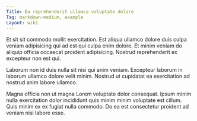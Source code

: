 ```yaml
---
Title: Ea reprehenderit ullamco voluptate dolore
Tag: markdown-medium, example
Layout: wiki
---
```

Et sit sit commodo mollit exercitation. Est aliqua ullamco dolore duis culpa veniam adipisicing qui ad est qui culpa enim dolore. Et minim veniam do aliquip officia occaecat proident adipisicing. Nostrud reprehenderit ex excepteur non est qui.

Laborum non id duis nulla sit nisi qui anim veniam. Excepteur laborum in laborum ullamco dolore velit minim. Nostrud ut cupidatat ea exercitation ad nostrud anim labore ullamco.

Magna officia non ut magna Lorem voluptate dolor consequat. Ipsum minim nulla exercitation dolor incididunt quis minim minim voluptate est cillum. Quis minim ex ex fugiat nulla commodo. Do ea est consectetur proident ad veniam nisi labore esse.